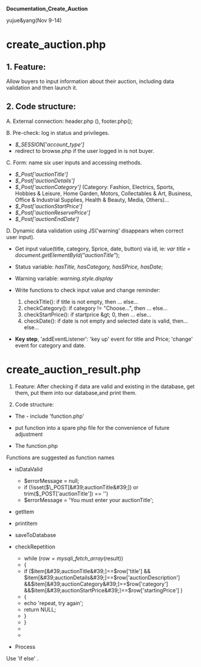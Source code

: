 **Documentation\_Create\_Auction**

yujue&amp;yang(Nov 9-14)

# create\_auction.php

## 1. Feature: 
Allow buyers to input information about their auction, including data validation and then launch it.

## 2. Code structure:

A. External connection: header.php (), footer.php();

B. Pre-check: log in status and privileges.
- _$\_SESSION[&#39;account\_type&#39;]_
- redirect to browse.php if the user logged in is not buyer.

C. Form: name six user inputs and accessing methods.

- _$\_Post[&#39;auctionTitle&#39;]_
- _$\_Post[&#39;auctionDetails&#39;]_
- _$\_Post[&#39;auctionCategory&#39;]_ (Category: Fashion, Electrics, Sports, Hobbies &amp; Leisure, Home Garden, Motors, Collectables &amp; Art, Business, Office &amp; Industrial Supplies, Health &amp; Beauty, Media, Others)...
- _$\_Post[&#39;auctionStartPrice&#39;]_
- _$\_Post[&#39;auctionReservePrice&#39;]_
- _$\_Post[&#39;auctionEndDate&#39;]_

D. Dynamic data validation using JS(&#39;warning&#39; disappears when correct user input).

- Get input value(title, category, Sprice, date, button) via id, ie: _var title = document.getElementById(&quot;auctionTitle&quot;_); 
- Status variable: _hasTitle, hasCategory, hasSPrice, hasDate_;
- Warning variable: _warning.style.display_
- Write functions to check input value and change reminder:

    1. checkTitle(): if title is not empty, then … else…
    2. checkCategory(): if category != &quot;Choose...&quot;, then … else…
    3. checkStartPrice(): if startprice \&gt; 0, then … else…
    4. checkDate(): if date is not empty and selected date is valid, then… else...

- **Key step**, 'addEventListener': &#39;key up&#39; event for title and Price; &#39;change&#39; event for category and date.

# create\_auction\_result.php

1. Feature: After checking if data are valid and existing in the database, get them, put them into our database,and print them.

2. Code structure:

- The - include &#39;function.php&#39;

- put function into a spare php file for the convenience of future adjustment

- The function.php

Functions are suggested as function names

- isDataValid
  - $errorMessage = null;
  - if (!isset($\_POST[&#39;auctionTitle&#39;]) or trim($\_POST[&#39;auctionTitle&#39;]) == &#39;&#39;)
  - $errorMessage = &#39;You must enter your auctionTitle&#39;;
- getItem
- printItem
- saveToDatabase
- checkRepetition
  - while ($row = mysqli\_fetch\_array($result))
  - {
  - if ($item[&#39;auctionTitle&#39;]==$row[&#39;title&#39;] &amp;&amp; $item[&#39;auctionDetails&#39;]==$row[&#39;auctionDescription&#39;] &amp;&amp;$item[&#39;auctionCategory&#39;]==$row[&#39;category&#39;] &amp;&amp;$item[&#39;auctionStartPrice&#39;]==$row[&#39;startingPrice&#39;] )
  - {
  - echo &#39;repeat, try again&#39;;
  - return NULL;
  - }
  - }
  -
  -

- Process

Use &#39;if else&#39; .